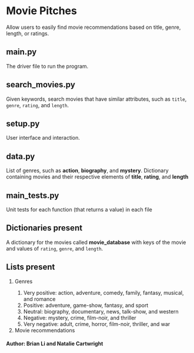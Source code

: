 # Movie Pitches

Allow users to easily find movie recommendations based on title, genre, length, or ratings. 

## main.py

The driver file to run the program.

## search_movies.py

Given keywords, search movies that have similar attributes, such as `title`, `genre`, `rating`, and `length`.

## setup.py

User interface and interaction.

## data.py

List of genres, such as **action**, **biography**, and **mystery**.
Dictionary containing movies and their respective elements of **title**, **rating**, and **length**

## main_tests.py

Unit tests for each function (that returns a value) in each file

## Dictionaries present

A dictionary for the movies called **movie_database** with keys of the movie and values of `rating`, `genre`, and 
`length`.

## Lists present

<ol>
    <li>Genres</li>
        <ol>
            <li>Very positive: action, adventure, comedy, family, fantasy, musical, and romance</li>
            <li>Positive: adventure, game-show, fantasy, and sport</li>
            <li>Neutral: biography, documentary, news, talk-show, and western</li>
            <li>Negative: mystery, crime, film-noir, and thriller</li>
            <li>Very negative: adult, crime, horror, film-noir, thriller, and war</li>
        </ol>
    <li>Movie recommendations</li>
</ol>

#### Author: Brian Li and Natalie Cartwright
